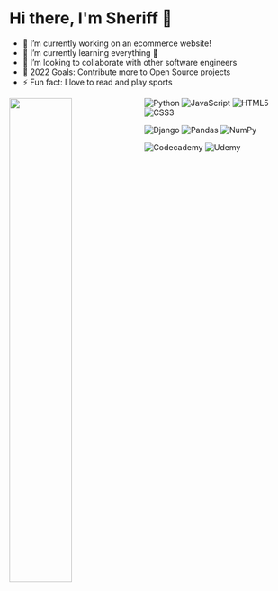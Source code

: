 # Hi there, I'm Sheriff 👋

- 🔭 I’m currently working on an ecommerce website!
 - 🌱 I’m currently learning everything 🤣
 - 👯 I’m looking to collaborate with other software engineers
 - 🥅 2022 Goals: Contribute more to Open Source projects
 - ⚡ Fun fact: I love to read and play sports

<!--
**stuykid/stuykid** is a ✨ _special_ ✨ repository because its `README.md` (this file) appears on your GitHub profile.

Here are some ideas to get you started:
-->



<!-- <img align="left" width="47%" src="https://github-readme-stats.vercel.app/api?username=stuykid&show_icons=true&theme=radical" /> -->

<img align="left" width="47%" src="https://github-readme-stats.vercel.app/api/top-langs/?username=stuykid" />
                       
<!-- ![Anurag's GitHub stats](https://github-readme-stats.vercel.app/api?username=stuykid&show_icons=true&theme=radical)

[![Top Langs](https://github-readme-stats.vercel.app/api/top-langs/?username=stuykid)](https://github.com/anuraghazra/github-readme-stats)
 -->
 
 
![Python](https://img.shields.io/badge/python-3670A0?style=for-the-badge&logo=python&logoColor=ffdd54)
![JavaScript](https://img.shields.io/badge/javascript-%23323330.svg?style=for-the-badge&logo=javascript&logoColor=%23F7DF1E)
![HTML5](https://img.shields.io/badge/html5-%23E34F26.svg?style=for-the-badge&logo=html5&logoColor=white)
![CSS3](https://img.shields.io/badge/css3-%231572B6.svg?style=for-the-badge&logo=css3&logoColor=white)

![Django](https://img.shields.io/badge/django-%23092E20.svg?style=for-the-badge&logo=django&logoColor=white)
![Pandas](https://img.shields.io/badge/pandas-%23150458.svg?style=for-the-badge&logo=pandas&logoColor=white)
![NumPy](https://img.shields.io/badge/numpy-%23013243.svg?style=for-the-badge&logo=numpy&logoColor=white)


![Codecademy](https://img.shields.io/badge/Codecademy-FFF0E5?style=for-the-badge&logo=codecademy&logoColor=1F243A)
![Udemy](https://img.shields.io/badge/Udemy-A435F0?style=for-the-badge&logo=Udemy&logoColor=white)

<!-- ![Anaconda](https://img.shields.io/badge/Anaconda-%2344A833.svg?style=for-the-badge&logo=anaconda&logoColor=white)
![Visual Studio Code](https://img.shields.io/badge/Visual%20Studio%20Code-0078d7.svg?style=for-the-badge&logo=visual-studio-code&logoColor=white)
![Jupyter Notebook](https://img.shields.io/badge/jupyter-%23FA0F00.svg?style=for-the-badge&logo=jupyter&logoColor=white)
![Bootstrap](https://img.shields.io/badge/bootstrap-%23563D7C.svg?style=for-the-badge&logo=bootstrap&logoColor=white) -->
